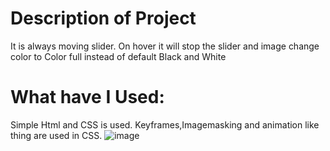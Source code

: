# Description of Project
It is always moving slider. On hover it will stop the slider and image change color to Color full instead of default Black and White

# What have I Used:
Simple Html and CSS is used. Keyframes,Imagemasking and animation like thing are used in CSS.
![image](https://github.com/user-attachments/assets/cab59663-15ce-4dd6-9565-b5960d6b0cb1)
